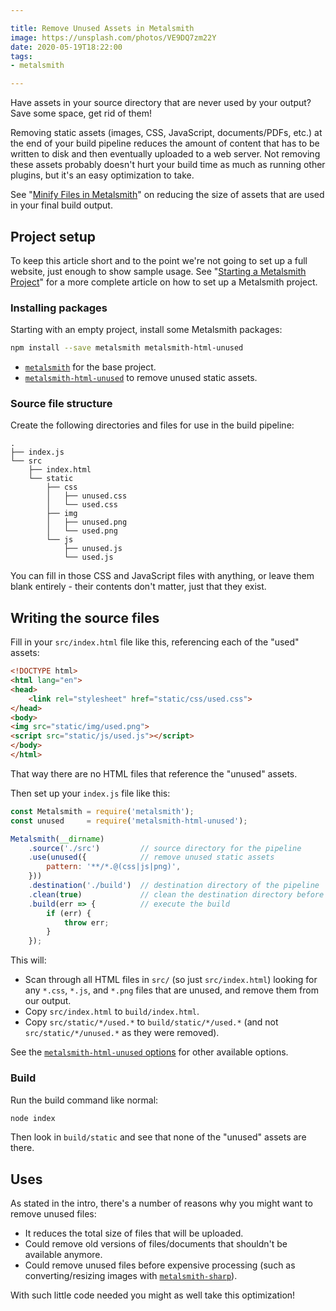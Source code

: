```yaml
---

title: Remove Unused Assets in Metalsmith
image: https://unsplash.com/photos/VE9DQ7zm22Y
date: 2020-05-19T18:22:00
tags:
- metalsmith

---
```


Have assets in your source directory that are never used by your output? Save some space, get rid of them!

Removing static assets (images, CSS, JavaScript, documents/PDFs, etc.) at the end of your build pipeline reduces the amount of content that has to be written to disk and then eventually uploaded to a web server. Not removing these assets probably doesn't hurt your build time as much as running other plugins, but it's an easy optimization to take.

See "[Minify Files in Metalsmith](/blog/minify-files-in-metalsmith)" on reducing the size of assets that are used in your final build output.

## Project setup

To keep this article short and to the point we're not going to set up a full website, just enough to show sample usage. See "[Starting a Metalsmith Project](/blog/starting-a-metalsmith-project)" for a more complete article on how to set up a Metalsmith project.

### Installing packages

Starting with an empty project, install some Metalsmith packages:

```bash
npm install --save metalsmith metalsmith-html-unused
```

- [`metalsmith`](https://www.npmjs.com/package/metalsmith) for the base project.
- [`metalsmith-html-unused`](https://www.npmjs.com/package/metalsmith-html-unused) to remove unused static assets.

### Source file structure

Create the following directories and files for use in the build pipeline:

```text
.
├── index.js
└── src
    ├── index.html
    └── static
        ├── css
        │   ├── unused.css
        │   └── used.css
        ├── img
        │   ├── unused.png
        │   └── used.png
        └── js
            ├── unused.js
            └── used.js
```

You can fill in those CSS and JavaScript files with anything, or leave them blank entirely - their contents don't matter, just that they exist.

## Writing the source files

Fill in your `src/index.html` file like this, referencing each of the "used" assets:

```html
<!DOCTYPE html>
<html lang="en">
<head>
    <link rel="stylesheet" href="static/css/used.css">
</head>
<body>
<img src="static/img/used.png">
<script src="static/js/used.js"></script>
</body>
</html>
```

That way there are no HTML files that reference the "unused" assets.

Then set up your `index.js` file like this:

```javascript
const Metalsmith = require('metalsmith');
const unused     = require('metalsmith-html-unused');

Metalsmith(__dirname)
    .source('./src')         // source directory for the pipeline
    .use(unused({            // remove unused static assets
        pattern: '**/*.@(css|js|png)',
    }))
    .destination('./build')  // destination directory of the pipeline
    .clean(true)             // clean the destination directory before build
    .build(err => {          // execute the build
        if (err) {
            throw err;
        }
    });
```

This will:

- Scan through all HTML files in `src/` (so just `src/index.html`) looking for any `*.css`, `*.js`, and `*.png` files that are unused, and remove them from our output.
- Copy `src/index.html` to `build/index.html`.
- Copy `src/static/*/used.*` to `build/static/*/used.*` (and not `src/static/*/unused.*` as they were removed).

See the [`metalsmith-html-unused` options](https://www.npmjs.com/package/metalsmith-html-unused#options) for other available options.

### Build

Run the build command like normal:

```bash
node index
```

Then look in `build/static` and see that none of the "unused" assets are there.

## Uses

As stated in the intro, there's a number of reasons why you might want to remove unused files:

- It reduces the total size of files that will be uploaded.
- Could remove old versions of files/documents that shouldn't be available anymore.
- Could remove unused files before expensive processing (such as converting/resizing images with [`metalsmith-sharp`](https://www.npmjs.com/package/metalsmith-sharp)).

With such little code needed you might as well take this optimization!
